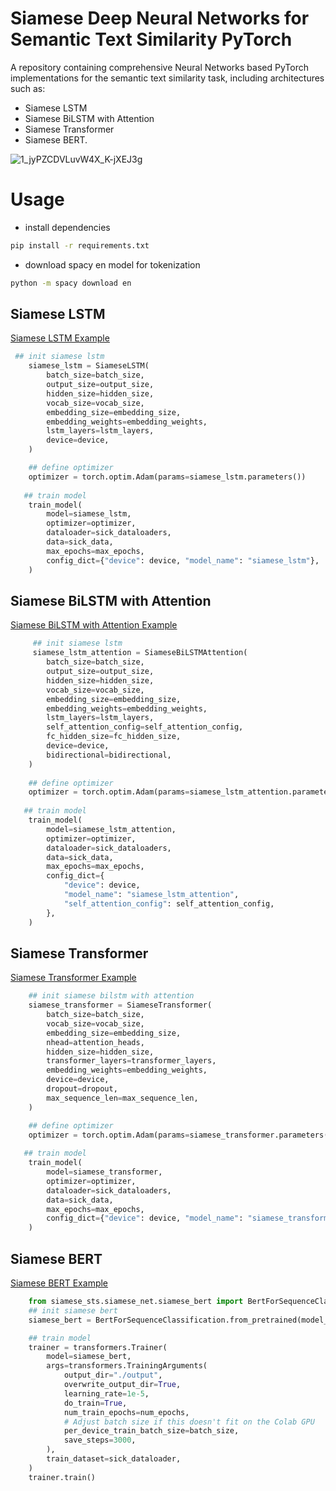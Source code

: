 # Siamese Deep Neural Networks for Semantic Text Similarity PyTorch
A repository containing comprehensive Neural Networks based PyTorch implementations for the semantic text similarity task, including architectures such as:
* Siamese LSTM
* Siamese BiLSTM with Attention
* Siamese Transformer
* Siamese BERT.

![1_jyPZCDVLuvW4X_K-jXEJ3g](https://user-images.githubusercontent.com/6007894/147809635-7c11dd75-d12b-4777-bee3-c8855449f024.png)


# Usage
* install dependencies
```bash
pip install -r requirements.txt

```
* download spacy en model for tokenization
```bash
python -m spacy download en
```

## Siamese LSTM
[Siamese LSTM Example](https://github.com/shahrukhx01/siamese-nn-semantic-text-similarity/blob/main/siamese_sts/examples/sick_siamese_lstm.py)
```python
 ## init siamese lstm
    siamese_lstm = SiameseLSTM(
        batch_size=batch_size,
        output_size=output_size,
        hidden_size=hidden_size,
        vocab_size=vocab_size,
        embedding_size=embedding_size,
        embedding_weights=embedding_weights,
        lstm_layers=lstm_layers,
        device=device,
    )

    ## define optimizer
    optimizer = torch.optim.Adam(params=siamese_lstm.parameters())
   
   ## train model
    train_model(
        model=siamese_lstm,
        optimizer=optimizer,
        dataloader=sick_dataloaders,
        data=sick_data,
        max_epochs=max_epochs,
        config_dict={"device": device, "model_name": "siamese_lstm"},
    )
```

## Siamese BiLSTM with Attention
[Siamese BiLSTM with Attention Example](https://github.com/shahrukhx01/siamese-nn-semantic-text-similarity/blob/main/siamese_sts/examples/sick_siamese_lstm_attention.py)
```python
     ## init siamese lstm
     siamese_lstm_attention = SiameseBiLSTMAttention(
        batch_size=batch_size,
        output_size=output_size,
        hidden_size=hidden_size,
        vocab_size=vocab_size,
        embedding_size=embedding_size,
        embedding_weights=embedding_weights,
        lstm_layers=lstm_layers,
        self_attention_config=self_attention_config,
        fc_hidden_size=fc_hidden_size,
        device=device,
        bidirectional=bidirectional,
    )
    
    ## define optimizer
    optimizer = torch.optim.Adam(params=siamese_lstm_attention.parameters())
   
   ## train model
    train_model(
        model=siamese_lstm_attention,
        optimizer=optimizer,
        dataloader=sick_dataloaders,
        data=sick_data,
        max_epochs=max_epochs,
        config_dict={
            "device": device,
            "model_name": "siamese_lstm_attention",
            "self_attention_config": self_attention_config,
        },
    )
```

## Siamese Transformer
[Siamese Transformer Example](https://github.com/shahrukhx01/siamese-nn-semantic-text-similarity/blob/main/siamese_sts/examples/sick_siamese_transformer.py)
```python
    ## init siamese bilstm with attention
    siamese_transformer = SiameseTransformer(
        batch_size=batch_size,
        vocab_size=vocab_size,
        embedding_size=embedding_size,
        nhead=attention_heads,
        hidden_size=hidden_size,
        transformer_layers=transformer_layers,
        embedding_weights=embedding_weights,
        device=device,
        dropout=dropout,
        max_sequence_len=max_sequence_len,
    )

    ## define optimizer
    optimizer = torch.optim.Adam(params=siamese_transformer.parameters())
   
   ## train model
    train_model(
        model=siamese_transformer,
        optimizer=optimizer,
        dataloader=sick_dataloaders,
        data=sick_data,
        max_epochs=max_epochs,
        config_dict={"device": device, "model_name": "siamese_transformer"},
    )
```

## Siamese BERT
[Siamese BERT Example](https://github.com/shahrukhx01/siamese-nn-semantic-text-similarity/blob/main/siamese_sts/examples/sick_siamese_bert.py)
```python
    from siamese_sts.siamese_net.siamese_bert import BertForSequenceClassification
    ## init siamese bert
    siamese_bert = BertForSequenceClassification.from_pretrained(model_name)

    ## train model
    trainer = transformers.Trainer(
        model=siamese_bert,
        args=transformers.TrainingArguments(
            output_dir="./output",
            overwrite_output_dir=True,
            learning_rate=1e-5,
            do_train=True,
            num_train_epochs=num_epochs,
            # Adjust batch size if this doesn't fit on the Colab GPU
            per_device_train_batch_size=batch_size,
            save_steps=3000,
        ),
        train_dataset=sick_dataloader,
    )
    trainer.train()

```

